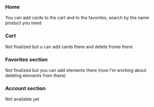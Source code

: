 ### Home
You can add cards to the cart and to the favorites, search by the name product you need

### Cart
Not finalized but u can add cards there and delete frome there

### Favorites section
Not finalized but you can add elements there (now I'm working about deleting elements from there)

### Account section
Not available yet
